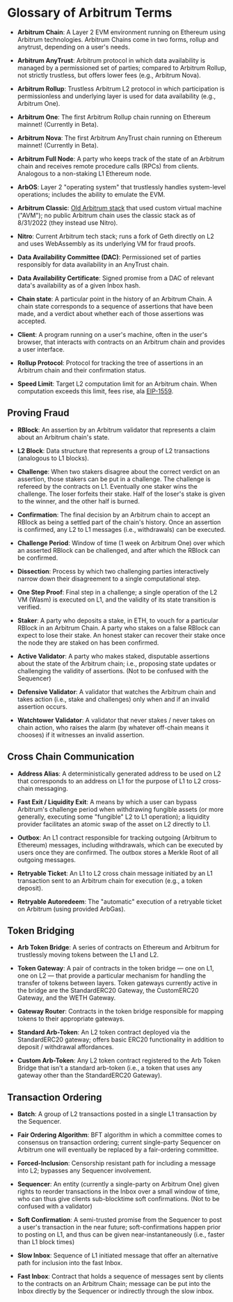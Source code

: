 
# Glossary of Arbitrum Terms

- **Arbitrum Chain**: A Layer 2 EVM environment running on Ethereum using Arbitrum technologies. Arbitrum Chains come in two forms, rollup and anytrust, depending on a user's needs.

- **Arbitrum AnyTrust**: Arbitrum protocol in which data availability is managed by a permissioned set of parties; compared to Arbitrum Rollup, not strictly trustless, but offers lower fees (e.g., Arbitrum Nova). 

- **Arbitrum Rollup**: Trustless Arbitrum L2 protocol in which participation is permissionless and underlying layer is used for data availability (e.g., Arbitrum One).

- **Arbitrum One**: The first Arbitrum Rollup chain running on Ethereum mainnet! (Currently in Beta).

- **Arbitrum Nova**: The first Arbitrum AnyTrust chain running on Ethereum mainnet! (Currently in Beta).

- **Arbitrum Full Node**: A party who keeps track of the state of an Arbitrum chain and receives remote procedure calls (RPCs) from clients. Analogous to a non-staking L1 Ethereum node.

- **ArbOS**: Layer 2 "operating system" that trustlessly handles system-level operations; includes the ability to emulate the EVM.

- **Arbitrum Classic**: [Old Arbitrum stack](https://github.com/OffchainLabs/arbitrum) that used custom virtual machine ("AVM"); no public Arbitrum chain uses the classic stack as of 8/31/2022 (they instead use Nitro).

- **Nitro**: Current Arbitrum tech stack; runs a fork of Geth directly on L2 and uses WebAssembly as its underlying VM for fraud proofs.

- **Data Availability Committee (DAC)**: Permissioned set of parties responsibly for data availability in an AnyTrust chain.

- **Data Availability Certificate**: Signed promise from a DAC of relevant data's availability as of a given Inbox hash. 

- **Chain state**: A particular point in the history of an Arbitrum Chain. A chain state corresponds to a sequence of assertions that have been made, and a verdict about whether each of those assertions was accepted.

- **Client**: A program running on a user's machine, often in the user's browser, that interacts with contracts on an Arbitrum chain and provides a user interface.

- **Rollup Protocol**: Protocol for tracking the tree of assertions in an Arbitrum chain and their confirmation status.

- **Speed Limit**: Target L2 computation limit for an Arbitrum chain. When computation exceeds this limit, fees rise, ala [EIP-1559](https://notes.ethereum.org/@vbuterin/eip-1559-faq).

## Proving Fraud

- **RBlock**: An assertion by an Arbitrum validator that represents a claim about an Arbitrum chain's state.

- **L2 Block**: Data structure that represents a group of L2 transactions (analogous to L1 blocks).

- **Challenge**: When two stakers disagree about the correct verdict on an assertion, those stakers can be put in a challenge. The challenge is refereed by the contracts on L1. Eventually one staker wins the challenge. The loser forfeits their stake. Half of the loser's stake is given to the winner, and the other half is burned.

- **Confirmation**: The final decision by an Arbitrum chain to accept an RBlock as being a settled part of the chain's history. Once an assertion is confirmed, any L2 to L1 messages (i.e., withdrawals) can be executed.

- **Challenge Period**: Window of time (1 week on Arbitrum One) over which an asserted RBlock can be challenged, and after which the RBlock can be confirmed.

- **Dissection**: Process by which two challenging parties interactively narrow down their disagreement to a single computational step.

- **One Step Proof**: Final step in a challenge; a single operation of the L2 VM (Wasm) is executed on L1, and the validity of its state transition is verified.


- **Staker**: A party who deposits a stake, in ETH, to vouch for a particular RBlock in an Arbitrum Chain. A party who stakes on a false RBlock can expect to lose their stake. An honest staker can recover their stake once the node they are staked on has been confirmed.


- **Active Validator**: A party who makes staked, disputable assertions about the state of the Arbitrum chain; i.e., proposing state updates or challenging the validity of assertions. (Not to be confused with the Sequencer)

- **Defensive Validator**: A validator that watches the Arbitrum chain and takes action (i.e., stake and challenges) only when and if an invalid assertion occurs.

- **Watchtower Validator**: A validator that never stakes / never takes on chain action, who raises the alarm (by whatever off-chain means it chooses) if it witnesses an invalid assertion.

## Cross Chain Communication

- **Address Alias**: A deterministically generated address to be used on L2 that corresponds to an address on L1 for the purpose of L1 to L2 cross-chain messaging.

- **Fast Exit / Liquidity Exit**: A means by which a user can bypass Arbitrum's challenge period when withdrawing fungible assets (or more generally, executing some "fungible" L2 to L1 operation); a liquidity provider facilitates an atomic swap of the asset on L2 directly to L1.

- **Outbox**: An L1 contract responsible for tracking outgoing (Arbitrum to Ethereum) messages, including withdrawals, which can be executed by users once they are confirmed. The outbox stores a Merkle Root of all outgoing messages.

- **Retryable Ticket**: An L1 to L2 cross chain message initiated by an L1 transaction sent to an Arbitrum chain for execution (e.g., a token deposit).

- **Retryable Autoredeem**: The "automatic" execution of a retryable ticket on Arbitrum (using provided ArbGas).

## Token Bridging

- **Arb Token Bridge**: A series of contracts on Ethereum and Arbitrum for trustlessly moving tokens between the L1 and L2.

- **Token Gateway**: A pair of contracts in the token bridge — one on L1, one on L2 — that provide a particular mechanism for handling the transfer of tokens between layers. Token gateways currently active in the bridge are the StandardERC20 Gateway, the CustomERC20 Gateway, and the WETH Gateway.

- **Gateway Router**: Contracts in the token bridge responsible for mapping tokens to their appropriate gateways.

- **Standard Arb-Token**: An L2 token contract deployed via the StandardERC20 gateway; offers basic ERC20 functionality in addition to deposit / withdrawal affordances.

- **Custom Arb-Token**: Any L2 token contract registered to the Arb Token Bridge that isn't a standard arb-token (i.e., a token that uses any gateway other than the StandardERC20 Gateway).

## Transaction Ordering

- **Batch**: A group of L2 transactions posted in a single L1 transaction by the Sequencer.

- **Fair Ordering Algorithm**: BFT algorithm in which a committee comes to consensus on transaction ordering; current single-party Sequencer on Arbitrum one will eventually be replaced by a fair-ordering committee.

- **Forced-Inclusion**: Censorship resistant path for including a message into L2; bypasses any Sequencer involvement.

- **Sequencer**: An entity (currently a single-party on Arbitrum One) given rights to reorder transactions in the Inbox over a small window of time, who can thus give clients sub-blocktime soft confirmations. (Not to be confused with a validator)

- **Soft Confirmation**: A semi-trusted promise from the Sequencer to post a user's transaction in the near future; soft-confirmations happen prior to posting on L1, and thus can be given near-instantaneously (i.e., faster than L1 block times)

- **Slow Inbox**: Sequence of L1 initiated message that offer an alternative path for inclusion into the fast Inbox.

- **Fast Inbox**: Contract that holds a sequence of messages sent by clients to the contracts on an Arbitrum Chain; message can be put into the Inbox directly by the Sequencer or indirectly through the slow inbox.
